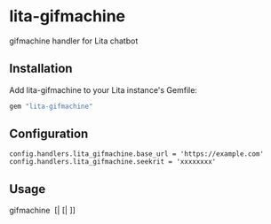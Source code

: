 # lita-gifmachine

gifmachine handler for Lita chatbot

## Installation

Add lita-gifmachine to your Lita instance's Gemfile:

``` ruby
gem "lita-gifmachine"
```

## Configuration

```
config.handlers.lita_gifmachine.base_url = 'https://example.com'
config.handlers.lita_gifmachine.seekrit = 'xxxxxxxx'
```

## Usage

gifmachine <img> [| <top text> [| <bottom text>]]
